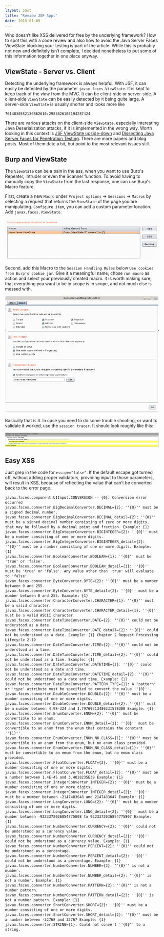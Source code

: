```yaml
---
layout: post
title: "Review JSF Apps"
date: 2018-01-09
---
```


Who doesn’t like XSS delivered for free by the underlying framework? How to spot this with a code review and also how to avoid the Java Server Faces ViewState blocking your testing is part of the article. While this is probably not new and definitely isn’t complete, I decided nonetheless to put some of this information together in one place anyway.

## ViewState - Server vs. Client

Detecting the underlying framework is always helpful. With JSF, it can easily be detected by the parameter `javax.faces.ViewState`. It is kept to keep track of the _view_ from the MVC. It can be client-side or server-side. A client-side `ViewState` can be easily detected by it being quite large. A server-side `ViewState` is usually shorter and looks more like 

    7614830582136862610:2983626105194287424

There are various attacks on the client-side `ViewState`, especially interesting Java Deserialization attacks, if it is implemented in the wrong way. Worth looking in this context is [JSF ViewState upside-down](https://www.synacktiv.com/ressources/JSF_ViewState_InYourFace.pdf) and [Dissecting Java Server Faces for Penetration Testing](http://www.secniche.org/jsf/dissecting_jsf_pt_aks_kr.pdf). There are more papers and blog posts. Most of them date a bit, but point to the most relevant issues still.

## Burp and ViewState

The `ViewState` can be a pain in the ass, when you want to use Burp's Repeater, Intruder or even the Scanner function. To avoid having to manually copy the `ViewState` from the last response, one can use Burp's Macro feature.

First, create a new `Macro` under `Project options` -> `Sessions` -> `Macros` by selecting a request that returns the `ViewState` of the page you are manipulating. `Configure item`, you can add a custom parameter location. Add `javax.faces.ViewState`.

![Extract ViewState](/assets/macro_extract_viewstate.png)

Second, add this Macro to the `Session Handling Rules` below `Use cookies from Burp's cookie jar`. Give it a meaningful name, chose `run macro` as action and select your previously created macro. It is worth making sure, that everything you want to be in scope is in scope, and not much else is messed with. 

![Configuring Scope](/assets/session_handling_scope.png)

Basically that is it. In case you need to do some trouble shooting, or want to validate it worked, use the `session tracer`. It should look roughly like this:

![Seeing that it got applied](/assets/session_handling_after_application.png)

## Easy XSS

Just grep in the code for `escape="false"`. If the default escape got turned off, without adding proper validators, providing input to those parameters, will result in XSS, because of reflecting the value that can't be converted back to the error page.

```
javax.faces.component.UIInput.CONVERSION -- {0}: Conversion error occurred
javax.faces.converter.BigDecimalConverter.DECIMAL={2}: ''{0}'' must be a signed decimal number.
javax.faces.converter.BigDecimalConverter.DECIMAL_detail={2}: ''{0}'' must be a signed decimal number consisting of zero or more digits, that may be followed by a decimal point and fraction. Example: {1}
javax.faces.converter.BigIntegerConverter.BIGINTEGER={2}: ''{0}'' must be a number consisting of one or more digits.
javax.faces.converter.BigIntegerConverter.BIGINTEGER_detail={2}: ''{0}'' must be a number consisting of one or more digits. Example: {1}
javax.faces.converter.BooleanConverter.BOOLEAN={1}: ''{0}'' must be 'true' or 'false'.
javax.faces.converter.BooleanConverter.BOOLEAN_detail={1}: ''{0}'' must be 'true' or 'false'. Any value other than 'true' will evaluate to 'false'.
javax.faces.converter.ByteConverter.BYTE={2}: ''{0}'' must be a number between 0 and 255.
javax.faces.converter.ByteConverter.BYTE_detail={2}: ''{0}'' must be a number between 0 and 255. Example: {1}
javax.faces.converter.CharacterConverter.CHARACTER={1}: ''{0}'' must be a valid character.
javax.faces.converter.CharacterConverter.CHARACTER_detail={1}: ''{0}'' must be a valid ASCII character.
javax.faces.converter.DateTimeConverter.DATE={2}: ''{0}'' could not be understood as a date.
javax.faces.converter.DateTimeConverter.DATE_detail={2}: ''{0}'' could not be understood as a date. Example: {1} Chapter 2 Request Processing Lifecycle 2-19
javax.faces.converter.DateTimeConverter.TIME={2}: ''{0}'' could not be understood as a time.
javax.faces.converter.DateTimeConverter.TIME_detail={2}: ''{0}'' could not be understood as a time. Example: {1}
javax.faces.converter.DateTimeConverter.DATETIME={2}: ''{0}'' could not be understood as a date and time.
javax.faces.converter.DateTimeConverter.DATETIME_detail={2}: ''{0}'' could not be understood as a date and time. Example: {1}
javax.faces.converter.DateTimeConverter.PATTERN_TYPE={1}: A 'pattern' or 'type' attribute must be specified to convert the value ''{0}''.
javax.faces.converter.DoubleConverter.DOUBLE={2}: ''{0}'' must be a number consisting of one or more digits.
javax.faces.converter.DoubleConverter.DOUBLE_detail={2}: ''{0}'' must be a number between 4.9E-324 and 1.7976931348623157E308 Example: {1}
javax.faces.converter.EnumConverter.ENUM={2}: ''{0}'' must be convertible to an enum.
javax.faces.converter.EnumConverter.ENUM_detail={2}: ''{0}'' must be convertible to an enum from the enum that contains the constant ''{1}''.
javax.faces.converter.EnumConverter.ENUM_NO_CLASS={1}: ''{0}'' must be convertible to an enum from the enum, but no enum class provided.
javax.faces.converter.EnumConverter.ENUM_NO_CLASS_detail={1}: ''{0}'' must be convertible to an enum from the enum, but no enum class provided.
javax.faces.converter.FloatConverter.FLOAT={2}: ''{0}'' must be a number consisting of one or more digits.
javax.faces.converter.FloatConverter.FLOAT_detail={2}: ''{0}'' must be a number between 1.4E-45 and 3.4028235E38 Example: {1}
javax.faces.converter.IntegerConverter.INTEGER={2}: ''{0}'' must be a number consisting of one or more digits.
javax.faces.converter.IntegerConverter.INTEGER_detail={2}: ''{0}'' must be a number between -2147483648 and 2147483647 Example: {1}
javax.faces.converter.LongConverter.LONG={2}: ''{0}'' must be a number consisting of one or more digits.
javax.faces.converter.LongConverter.LONG_detail={2}: ''{0}'' must be a number between -9223372036854775808 to 9223372036854775807 Example: {1}
javax.faces.converter.NumberConverter.CURRENCY={2}: ''{0}'' could not be understood as a currency value.
javax.faces.converter.NumberConverter.CURRENCY_detail={2}: ''{0}'' could not be understood as a currency value. Example: {1}
javax.faces.converter.NumberConverter.PERCENT={2}: ''{0}'' could not be understood as a percentage.
javax.faces.converter.NumberConverter.PERCENT_detail={2}: ''{0}'' could not be understood as a percentage. Example: {1}
javax.faces.converter.NumberConverter.NUMBER={2}: ''{0}'' is not a number.
javax.faces.converter.NumberConverter.NUMBER_detail={2}: ''{0}'' is not a number. Example: {1}
javax.faces.converter.NumberConverter.PATTERN={2}: ''{0}'' is not a number pattern.
javax.faces.converter.NumberConverter.PATTERN_detail={2}: ''{0}'' is not a number pattern. Example: {1}
javax.faces.converter.ShortConverter.SHORT={2}: ''{0}'' must be a number consisting of one or more digits.
javax.faces.converter.ShortConverter.SHORT_detail={2}: ''{0}'' must be a number between -32768 and 32767 Example: {1}
javax.faces.converter.STRING={1}: Could not convert ''{0}'' to a string.
```
